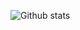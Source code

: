 ![Github stats](https://github-readme-stats.vercel.app/api?username=guerrap&theme=dark&show_icons=true)
